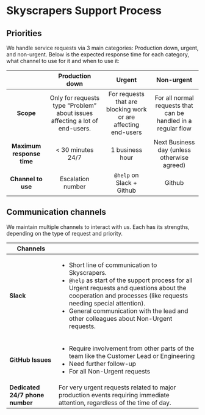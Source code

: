 # Skyscrapers Support Process

## Priorities

We handle service requests via 3 main categories: Production down, urgent, and non-urgent. Below is the expected response time for each category, what channel to use for it and when to use it:

|    |                             Production down                            |                                  Urgent                                 |                           Non-urgent                          |
|:-------------------------:|:---------------------------------------------------------------------------:|:-----------------------------------------------------------------------:|:-------------------------------------------------------------:|
| **Scope**                 | Only for requests type “Problem” about issues affecting a lot of end-users. | For requests that are blocking work or are affecting end-users          | For all normal requests that can be handled in a regular flow |
| **Maximum response time** | < 30 minutes 24/7                                                           | 1 business hour                                                         | Next Business day (unless otherwise agreed)                   |
| **Channel to use**        | Escalation number                                                           | `@help` on Slack + Github | Github                                                        |


## Communication channels
We maintain multiple channels to interact with us. Each has its strengths, depending on the type of request and priority.

| Channels ||
|-|-|
| **Slack**                       | <ul> <li>Short line of communication to Skyscrapers.</li> <li>`@help` as start of the support process for all Urgent requests and questions about the cooperation and processes (like requests needing special attention).</li> <li>General communication with the lead and other colleagues about Non-Urgent requests.</li> </ul> |
| **GitHub Issues**               | <ul> <li>Require involvement from other parts of the team like the Customer Lead or Engineering</li> <li>Need further follow-up </li> <li>For all Non-Urgent requests</li> </ul>                                                                                                                                                                                 |
| **Dedicated 24/7 phone number** | For very urgent requests related to major production events requiring immediate attention, regardless of the time of day.                                                                                                                                                                                                       |

